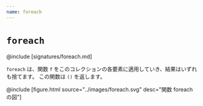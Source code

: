 ```yaml
---
name: foreach
---
```


# `foreach`

@include [signatures/foreach.md]

`foreach` は、関数 `f` をこのコレクションの各要素に適用していき、結果はいずれも捨てます。
この関数は `()` を返します。

@include [figure.html source="../images/foreach.svg" desc="関数 foreach の図"]
